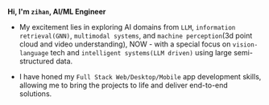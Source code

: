 **Hi, I'm `zihan`,  AI/ML Engineer**

* My excitement lies in exploring AI domains from ```LLM```, ```information retrieval(GNN)```, ```multimodal systems```, and ```machine perception```(3d point cloud and video understanding), NOW - with a special focus on ```vision-language``` tech and ```intelligent systems(LLM driven)``` using large semi-structured data.

* I have honed my ```Full Stack Web/Desktop/Mobile``` app development skills, allowing me to bring the projects to life and deliver end-to-end solutions.


